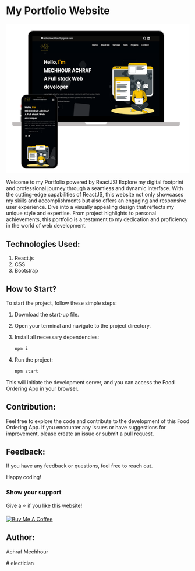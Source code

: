 # My Portfolio Website
<p align="center">
  <img src="./src/assets/page_readme.png" alt="">
</p>
     Welcome to my Portfolio powered by ReactJS! Explore my digital footprint and professional journey through a seamless and dynamic interface. With the cutting-edge capabilities of ReactJS, this website not only showcases my skills and accomplishments but also offers an engaging and responsive user experience. Dive into a visually appealing design that reflects my unique style and expertise. From project highlights to personal achievements, this portfolio is a testament to my dedication and proficiency in the world of web development.


## Technologies Used:

1. React.js
2. CSS
3. Bootstrap

## How to Start?

To start the project, follow these simple steps:

1. Download the start-up file.
2. Open your terminal and navigate to the project directory.
3. Install all necessary dependencies:

    ```bash
    npm i
    ```

4. Run the project:

    ```bash
    npm start
    ```

This will initiate the development server, and you can access the Food Ordering App in your browser.

## Contribution:

Feel free to explore the code and contribute to the development of this Food Ordering App. If you encounter any issues or have suggestions for improvement, please create an issue or submit a pull request.

## Feedback:

If you have any feedback or questions, feel free to reach out.

Happy coding!
### Show your support

Give a ⭐ if you like this website!

<a href="https://www.buymeacoffee.com/achrafmechw" target="_blank"><img src="https://cdn.buymeacoffee.com/buttons/v2/default-violet.png" alt="Buy Me A Coffee" height= "60px" width= "217px" ></a>
## Author:
Achraf Mechhour

#   e l e c t i c i a n 
 
 